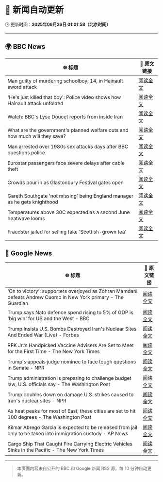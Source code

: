 # 🧠 新闻自动更新

🕒 更新时间：**2025年06月26日 01:01:58（北京时间）**

---

## 🌍 BBC News

| 🌐 标题 | 🔗 原文链接 |
|--------|-------------|
| Man guilty of murdering schoolboy, 14, in Hainault sword attack | [阅读全文](https://www.bbc.com/news/articles/cwyrg6ynnx9o) |
| 'He's just killed that boy': Police video shows how Hainault attack unfolded | [阅读全文](https://www.bbc.com/news/articles/clyx0xkjmmgo) |
| Watch: BBC's Lyse Doucet reports from inside Iran | [阅读全文](https://www.bbc.com/news/videos/ceq7jjg929qo) |
| What are the government's planned welfare cuts and how much will they save? | [阅读全文](https://www.bbc.com/news/articles/cdjxygjrk9ro) |
| Man arrested over 1980s sex attacks days after BBC questions police | [阅读全文](https://www.bbc.com/news/articles/cpqnly2x8qno) |
| Eurostar passengers face severe delays after cable theft | [阅读全文](https://www.bbc.com/news/articles/c4gedxe7wnro) |
| Crowds pour in as Glastonbury Festival gates open | [阅读全文](https://www.bbc.com/news/articles/c23g4vd7p99o) |
| Gareth Southgate 'not missing' being England manager as he gets knighthood | [阅读全文](https://www.bbc.com/sport/football/articles/c4g8eeey25lo) |
| Temperatures above 30C expected as a second June heatwave looms | [阅读全文](https://www.bbc.com/weather/articles/cx2g8vw8v0jo) |
| Fraudster jailed for selling fake 'Scottish-grown tea' | [阅读全文](https://www.bbc.com/news/articles/c1dngyk69d0o) |

## 📰 Google News

| 🌐 标题 | 🔗 原文链接 |
|--------|-------------|
| ‘On to victory’: supporters overjoyed as Zohran Mamdani defeats Andrew Cuomo in New York primary - The Guardian | [阅读全文](https://news.google.com/rss/articles/CBMi0AFBVV95cUxQSWZZQU9UNnZEcEJqSDFMSEhKaHhXZGtuZjlIWGlNSzFjcm52d1prRGVwa29WeE9xVnhva2R3YUF2cVhOWjQxZHFVRVlrRzhrM1llY1ktQnlQcFA0ZFVsSkh2eWZPc0t6UEVNM0tUM2JiYkpGdjNnMGI4aU5FTDdaVWcwbHotN2NoT1NMb0V1NHlKWkRvTHJEN3NXODBiM19xemdMLXJkZ2JoOXZkcjVpekV3M2lLTmt5X04wcGlZZjBJMk9wNEFycHdLel8yMEQ4?oc=5) |
| Trump says Nato defence spend rising to 5% of GDP is 'big win' for US and the West - BBC | [阅读全文](https://news.google.com/rss/articles/CBMiVEFVX3lxTE1UVDJEekpkZU9BTU8tWUVJZklGSENwdW02YzFPaDFza2QxQy1hUHRFb3JsNlpra3BWbHhIUGdrQWU5MTlidFZNenJkY1ozanloQlNFRA?oc=5) |
| Trump Insists U.S. Bombs Destroyed Iran's Nuclear Sites And Ended War (Live) - Forbes | [阅读全文](https://news.google.com/rss/articles/CBMi0gFBVV95cUxPRTBjUlBUMUZGdFFhLW9ncFkyaDY0LTN2cFpFaThMYVk4eXBoNlRnUXYxbzF0NnFXYW1vN09aNEg1bk5TUnV1MndrUXFvMzYza3pLa05xNVhsVTQ1N3IzRFBaVks1NFhUcWdzM1BZTS12aFFUdjBxT1h6VXJ3amQxLVhtZzFjT25UMGxqR1hHaXpjZFNxakJ3TlViWTlIY3k3R1dDRUM5R2steF9pU2s1RVhDTUc5a0Zsa0JpZVBnSWZ2TUprU2hkSzEzbmZ2eWNSZXc?oc=5) |
| RFK Jr.’s Handpicked Vaccine Advisers Are Set to Meet for the First Time - The New York Times | [阅读全文](https://news.google.com/rss/articles/CBMifEFVX3lxTE82YW5mRGpQMTlkbkx1MUo2SjR4ZmtXdXdQVENIMk1sdnBaT0JHSWRURmFnSnNMdGtHenRJRHM3SExleXM0ZVkyS0o2cFN2WTNmQ1VaY1hvOXJyYU03ZVV3VkZXSnBhMlJLaUloX3lKUWIxbUJlald5SGYyVTI?oc=5) |
| Trump's appeals judge nominee to face tough questions in Senate - NPR | [阅读全文](https://news.google.com/rss/articles/CBMif0FVX3lxTE4xbmNYOVRRVEl3R0p1YjN1MkNmLTFjYVJUd0c5T04wNkZBSWRIcjZtWUd3OC1iT2tjcEZVc0tBejI1VWc4RE9wd1ZvWnA2VEc1amxBUmZZaVgtQ1QzZktCMFYxVVR5cTFTNWJyTGU3X09OcXFXNy10ODBOdUJlVDQ?oc=5) |
| Trump administration is preparing to challenge budget law, U.S. officials say - The Washington Post | [阅读全文](https://news.google.com/rss/articles/CBMihAFBVV95cUxNWXN1b2g4eFRvQXRCZGV4N0ZGdkN6QjVrdW80X3hvWmozQ2Q4cUE5MURBUy1Zako1Ml9Wbl9YR1pyeFFSc2o0THo4TzZhNjNSZmh4b1pOdXVFR0ZBT0lIWll0eDFLTk4wMHA1UFY0TmJKUG5iNW9UTWNTNFVMdDA0SnBnSG8?oc=5) |
| Trump doubles down on damage U.S. strikes caused to Iran's nuclear sites - NPR | [阅读全文](https://news.google.com/rss/articles/CBMidkFVX3lxTFBpOVhnaUZPZWdpQ0Nia2loME5uRU5WZ3NpY2xrZXI2Uk9vSVo2bHNXd05paUJLY2JwakpMNlpfV0l1UF9pSzZHajg3OVlqRm91aHF3VXdqMTJjcmg1c1NHbFcxZXNRS0Z0T1IxQ0ZYMGhCUFh2MHc?oc=5) |
| As heat peaks for most of East, these cities are set to hit 100 degrees - The Washington Post | [阅读全文](https://news.google.com/rss/articles/CBMilAFBVV95cUxOZmZLTVd1bENRSDRIWWNtakdQY0poUHQtbC1sMjlQOWdBWklZdkJId3N4ekVITmw1Nm1LeVB3cVV3aUdndHZUYUkxVTY0dkRnVnVocldOa2tEa3J4VDhWUG1pNG5ncDlORGZtN09NSEZISEpZajdIajZkZ0JBcDBXT21YTFI0SjctaE0tQ2ZveElXNG9v?oc=5) |
| Kilmar Abrego Garcia is expected to be released from jail only to be taken into immigration custody - AP News | [阅读全文](https://news.google.com/rss/articles/CBMipAFBVV95cUxPNHBZd1YzZWNWWHpjbXgyREhjR3RzOVplaDRlT3dCRnpFSGZrZ0pZUDAtZ3pIQWQ3c0pPc0lVUFVUNlQtb0tUUk5iZndNRnJva3ZwVUtFZmY2cmlWSGhFMW1SQ1cwWUQ2bVhPcjVHV1FrWG14OFBsN25uLUFRcmRGZEhnalU4djU1U1N6WXZBOWFHd2R1U24wRmJYNmR6eG9vZlF4bw?oc=5) |
| Cargo Ship That Caught Fire Carrying Electric Vehicles Sinks in the Pacific - The New York Times | [阅读全文](https://news.google.com/rss/articles/CBMiiwFBVV95cUxOUG9hOUp0Nlg5cENsY3pLYkREeEdvZHltX2l0blJPMXpIdjBGRnJkMjRjMV9sdTNEc2J5azVRcnpvZW05OGYxRDVxTGEwOFNkWm1wR1VYdVk4ZVB4ZU1sY0ZZUFhpaUdDYkQ1WHlmYkJCbDlId3pLTnYwZktfU09IWXJhVFBDV3hCSkxR?oc=5) |

---
> 本页面内容来自公开的 BBC 和 Google 新闻 RSS 源，每 10 分钟自动更新。